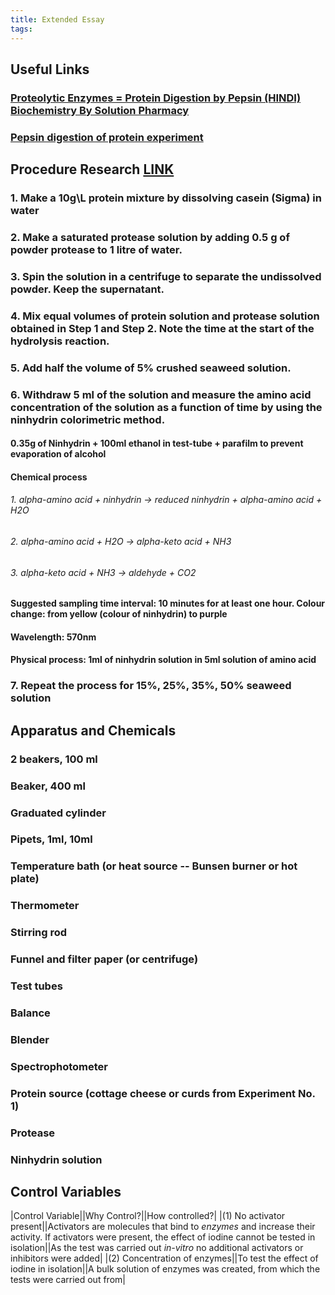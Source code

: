 ```yaml
---
title: Extended Essay
tags:
---
```


## Useful Links
### [Proteolytic Enzymes = Protein Digestion by Pepsin (HINDI) Biochemistry By Solution Pharmacy](https://www.youtube.com/watch?v=_BPEuLcR4_I)
### [Pepsin digestion of protein experiment](https://www.youtube.com/watch?v=OgMBQVt0mz4)
## **Procedure Research** [LINK](https://user.eng.umd.edu/~nsw/ench485/lab3.htm)
### 1. Make a 10g\L protein mixture by dissolving casein (Sigma) in water
### 2. Make a saturated protease solution by adding 0.5 g of powder protease to 1 litre of water.
### 3. Spin the solution in a centrifuge to separate the undissolved powder. Keep the supernatant.
### 4. Mix equal volumes of protein solution and protease solution obtained in Step 1 and Step 2. Note the time at the start of the hydrolysis reaction.
### 5. Add half the volume of 5% crushed seaweed solution.
### 6. Withdraw 5 ml of the solution and measure the amino acid concentration of the solution as a function of time by using the ninhydrin colorimetric method.
#### 0.35g of Ninhydrin + 100ml ethanol in test-tube + parafilm to prevent evaporation of alcohol
#### **Chemical process**
###### 1. alpha-amino acid + ninhydrin -> reduced ninhydrin + alpha-amino acid + H2O
###### 2. alpha-amino acid + H2O -> alpha-keto acid + NH3
###### 3. alpha-keto acid + NH3 -> aldehyde + CO2
#### Suggested sampling time interval: ​10 minutes for at least one hour. Colour change: from yellow (colour of ninhydrin) to purple
#### **Wavelength**:​ 570nm
#### Physical process​: 1ml of ninhydrin solution in 5ml solution of amino acid
### 7. Repeat the process for 15%, 25%, 35%, 50% seaweed solution
## Apparatus and Chemicals
### 2 beakers, 100 ml
### Beaker, 400 ml
### Graduated cylinder
### Pipets, 1ml, 10ml
### Temperature bath (or heat source -- Bunsen burner or hot plate)
### Thermometer
### Stirring rod
### Funnel and filter paper (or centrifuge)
### Test tubes
### Balance
### Blender
### Spectrophotometer
### Protein source (cottage cheese or curds from Experiment No. 1)
### Protease
### Ninhydrin solution
## **Control Variables**
|Control Variable||Why Control?||How controlled?|
|(1) No activator present||Activators are molecules that bind to _enzymes_ and increase their activity. If activators were present, the effect of iodine cannot be tested in isolation||As the test was carried out _in-vitro_ no additional activators or inhibitors were added|
|(2) Concentration of enzymes||To test the effect of iodine in isolation||A bulk solution of enzymes was created, from which the tests were carried out from|

